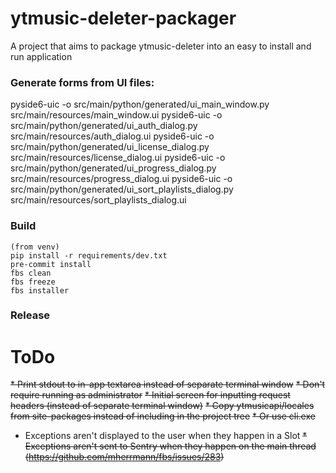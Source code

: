 # ytmusic-deleter-packager
A project that aims to package ytmusic-deleter into an easy to install and run application

### Generate forms from UI files:
pyside6-uic -o src/main/python/generated/ui_main_window.py src/main/resources/main_window.ui
pyside6-uic -o src/main/python/generated/ui_auth_dialog.py src/main/resources/auth_dialog.ui
pyside6-uic -o src/main/python/generated/ui_license_dialog.py src/main/resources/license_dialog.ui
pyside6-uic -o src/main/python/generated/ui_progress_dialog.py src/main/resources/progress_dialog.ui
pyside6-uic -o src/main/python/generated/ui_sort_playlists_dialog.py src/main/resources/sort_playlists_dialog.ui


### Build
```
(from venv)
pip install -r requirements/dev.txt
pre-commit install
fbs clean
fbs freeze
fbs installer
```

### Release


# ToDo
~~* Print stdout to in-app textarea instead of separate terminal window~~
~~* Don't require running as administrator~~
~~* Initial screen for inputting request headers (instead of separate terminal window)~~
~~* Copy ytmusicapi/locales from site-packages instead of including in the project tree~~
  ~~* Or use cli.exe~~
* Exceptions aren't displayed to the user when they happen in a Slot
~~* Exceptions aren't sent to Sentry when they happen on the main thread (https://github.com/mherrmann/fbs/issues/283)~~
